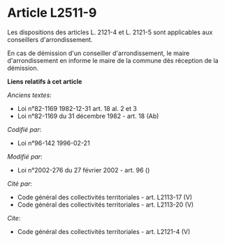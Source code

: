 # Article L2511-9

Les dispositions des articles L. 2121-4 et L. 2121-5 sont applicables aux conseillers d'arrondissement. 

En cas de démission d'un conseiller d'arrondissement, le maire d'arrondissement en informe le maire de la commune dès
réception de la démission.

**Liens relatifs à cet article**

_Anciens textes_:

  - Loi n°82-1169 1982-12-31 art. 18 al. 2 et 3
  - Loi n°82-1169 du 31 décembre 1982 - art. 18 (Ab)

_Codifié par_:

  - Loi n°96-142 1996-02-21

_Modifié par_:

  - Loi n°2002-276 du 27 février 2002 - art. 96 ()

_Cité par_:

  - Code général des collectivités territoriales - art. L2113-17 (V)
  - Code général des collectivités territoriales - art. L2113-20 (V)

_Cite_:

  - Code général des collectivités territoriales - art. L2121-4 (V)
